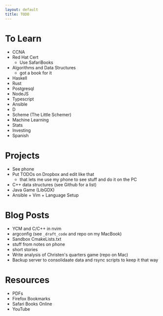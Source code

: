 ```yaml
---
layout: default
title: TODO
---
```


# To Learn

- CCNA
- Red Hat Cert
  - Use SafariBooks
- Algorithms and Data Structures
  - got a book for it
- Haskell
- Rust
- Postgresql
- NodeJS
- Typescript
- Ansible
- D
- Scheme (The Little Schemer)
- Machine Learning
- Stats
- Investing
- Spanish

# Projects

- See phone
- Put TODOs on Dropbox and edit like that
  - that lets me use my phone to see stuff and do it on the PC
- C++ data structures (see Github for a list)
- Java Game (LibGDX)
- Ansible + Vim + Language Setup

# Blog Posts

- YCM and C/C++ in nvim
- argconfig (see `_draft_code` and repo on my MacBook)
- Sandbox CmakeLists.txt
- stuff from notes on phone
- short stories
- Write analysis of Christen's quarters game (repo on Mac)
- Backup server to consolidaate data and rsync scripts to keep it that way

# Resources
- PDFs
- Firefox Bookmarks
- Safari Books Online
- YouTube
